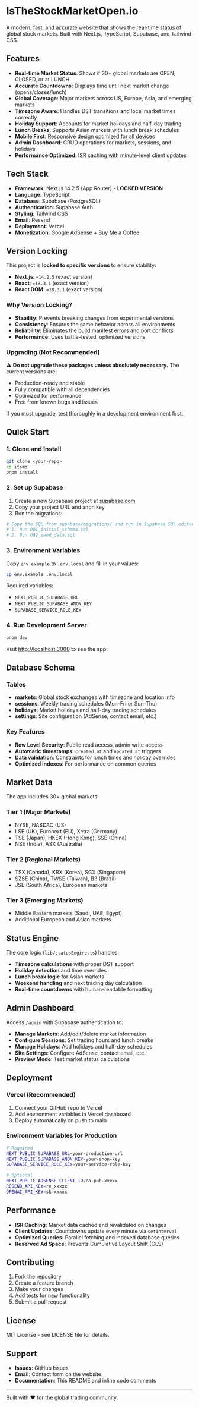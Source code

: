 # IsTheStockMarketOpen.io

A modern, fast, and accurate website that shows the real-time status of global stock markets. Built with Next.js, TypeScript, Supabase, and Tailwind CSS.

## Features

- **Real-time Market Status**: Shows if 30+ global markets are OPEN, CLOSED, or at LUNCH
- **Accurate Countdowns**: Displays time until next market change (opens/closes/lunch)
- **Global Coverage**: Major markets across US, Europe, Asia, and emerging markets
- **Timezone Aware**: Handles DST transitions and local market times correctly
- **Holiday Support**: Accounts for market holidays and half-day trading
- **Lunch Breaks**: Supports Asian markets with lunch break schedules
- **Mobile First**: Responsive design optimized for all devices
- **Admin Dashboard**: CRUD operations for markets, sessions, and holidays
- **Performance Optimized**: ISR caching with minute-level client updates

## Tech Stack

- **Framework**: Next.js 14.2.5 (App Router) - **LOCKED VERSION**
- **Language**: TypeScript
- **Database**: Supabase (PostgreSQL)
- **Authentication**: Supabase Auth
- **Styling**: Tailwind CSS
- **Email**: Resend
- **Deployment**: Vercel
- **Monetization**: Google AdSense + Buy Me a Coffee

## Version Locking

This project is **locked to specific versions** to ensure stability:

- **Next.js**: `=14.2.5` (exact version)
- **React**: `=18.3.1` (exact version)
- **React DOM**: `=18.3.1` (exact version)

### Why Version Locking?

- **Stability**: Prevents breaking changes from experimental versions
- **Consistency**: Ensures the same behavior across all environments
- **Reliability**: Eliminates the build manifest errors and port conflicts
- **Performance**: Uses battle-tested, optimized versions

### Upgrading (Not Recommended)

⚠️ **Do not upgrade these packages unless absolutely necessary.** The current versions are:
- Production-ready and stable
- Fully compatible with all dependencies
- Optimized for performance
- Free from known bugs and issues

If you must upgrade, test thoroughly in a development environment first.

## Quick Start

### 1. Clone and Install

```bash
git clone <your-repo>
cd itsmo
pnpm install
```

### 2. Set up Supabase

1. Create a new Supabase project at [supabase.com](https://supabase.com)
2. Copy your project URL and anon key
3. Run the migrations:

```bash
# Copy the SQL from supabase/migrations/ and run in Supabase SQL editor
# 1. Run 001_initial_schema.sql
# 2. Run 002_seed_data.sql
```

### 3. Environment Variables

Copy `env.example` to `.env.local` and fill in your values:

```bash
cp env.example .env.local
```

Required variables:
- `NEXT_PUBLIC_SUPABASE_URL`
- `NEXT_PUBLIC_SUPABASE_ANON_KEY`
- `SUPABASE_SERVICE_ROLE_KEY`

### 4. Run Development Server

```bash
pnpm dev
```

Visit [http://localhost:3000](http://localhost:3000) to see the app.

## Database Schema

### Tables

- **markets**: Global stock exchanges with timezone and location info
- **sessions**: Weekly trading schedules (Mon-Fri or Sun-Thu)
- **holidays**: Market holidays and half-day trading schedules
- **settings**: Site configuration (AdSense, contact email, etc.)

### Key Features

- **Row Level Security**: Public read access, admin write access
- **Automatic timestamps**: `created_at` and `updated_at` triggers
- **Data validation**: Constraints for lunch times and holiday overrides
- **Optimized indexes**: For performance on common queries

## Market Data

The app includes 30+ global markets:

### Tier 1 (Major Markets)
- NYSE, NASDAQ (US)
- LSE (UK), Euronext (EU), Xetra (Germany)
- TSE (Japan), HKEX (Hong Kong), SSE (China)
- NSE (India), ASX (Australia)

### Tier 2 (Regional Markets)
- TSX (Canada), KRX (Korea), SGX (Singapore)
- SZSE (China), TWSE (Taiwan), B3 (Brazil)
- JSE (South Africa), European markets

### Tier 3 (Emerging Markets)
- Middle Eastern markets (Saudi, UAE, Egypt)
- Additional European and Asian markets

## Status Engine

The core logic (`lib/statusEngine.ts`) handles:

- **Timezone calculations** with proper DST support
- **Holiday detection** and time overrides
- **Lunch break logic** for Asian markets
- **Weekend handling** and next trading day calculation
- **Real-time countdowns** with human-readable formatting

## Admin Dashboard

Access `/admin` with Supabase authentication to:

- **Manage Markets**: Add/edit/delete market information
- **Configure Sessions**: Set trading hours and lunch breaks
- **Manage Holidays**: Add holidays and half-day schedules
- **Site Settings**: Configure AdSense, contact email, etc.
- **Preview Mode**: Test market status calculations

## Deployment

### Vercel (Recommended)

1. Connect your GitHub repo to Vercel
2. Add environment variables in Vercel dashboard
3. Deploy automatically on push to main

### Environment Variables for Production

```bash
# Required
NEXT_PUBLIC_SUPABASE_URL=your-production-url
NEXT_PUBLIC_SUPABASE_ANON_KEY=your-anon-key
SUPABASE_SERVICE_ROLE_KEY=your-service-role-key

# Optional
NEXT_PUBLIC_ADSENSE_CLIENT_ID=ca-pub-xxxxx
RESEND_API_KEY=re_xxxxx
OPENAI_API_KEY=sk-xxxxx
```

## Performance

- **ISR Caching**: Market data cached and revalidated on changes
- **Client Updates**: Countdowns update every minute via `setInterval`
- **Optimized Queries**: Parallel fetching and indexed database queries
- **Reserved Ad Space**: Prevents Cumulative Layout Shift (CLS)

## Contributing

1. Fork the repository
2. Create a feature branch
3. Make your changes
4. Add tests for new functionality
5. Submit a pull request

## License

MIT License - see LICENSE file for details.

## Support

- **Issues**: GitHub Issues
- **Email**: Contact form on the website
- **Documentation**: This README and inline code comments

---

Built with ❤️ for the global trading community.